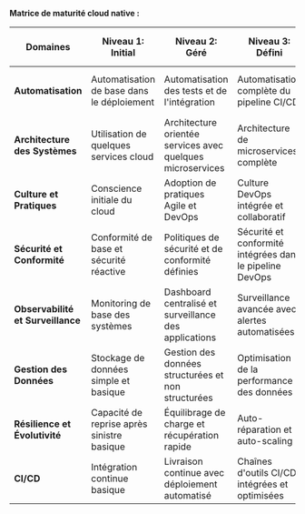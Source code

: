 **Matrice de maturité cloud native :**

| Domaines                 | Niveau 1: Initial | Niveau 2: Géré | Niveau 3: Défini | Niveau 4: Quantitativement Géré | Niveau 5: Optimisé |
|--------------------------|-------------------|----------------|------------------|---------------------------------|--------------------|
| **Automatisation**       | Automatisation de base dans le déploiement | Automatisation des tests et de l'intégration | Automatisation complète du pipeline CI/CD | Feedback automatisé pour l'optimisation | Automatisation auto-apprenante et proactive |
| **Architecture des Systèmes** | Utilisation de quelques services cloud | Architecture orientée services avec quelques microservices | Architecture de microservices complète | Microservices autonomes et interopérables | Architecture évolutive et réactive aux changements |
| **Culture et Pratiques** | Conscience initiale du cloud | Adoption de pratiques Agile et DevOps | Culture DevOps intégrée et collaboratif | Amélioration continue et apprentissage organisationnel | Innovation et expérimentation constantes |
| **Sécurité et Conformité**  | Conformité de base et sécurité réactive | Politiques de sécurité et de conformité définies | Sécurité et conformité intégrées dans le pipeline DevOps | Surveillance et réponse automatisées aux menaces | Approche proactive et prédictive de la sécurité |
| **Observabilité et Surveillance** | Monitoring de base des systèmes | Dashboard centralisé et surveillance des applications | Surveillance avancée avec alertes automatisées | Analyse prédictive et surveillance en temps réel | Intelligence artificielle pour l'analyse et la prévision |
| **Gestion des Données**  | Stockage de données simple et basique | Gestion des données structurées et non structurées | Optimisation de la performance des données | Gestion automatisée du cycle de vie des données | Intelligence et analyse de données avancées |
| **Résilience et Évolutivité** | Capacité de reprise après sinistre basique | Équilibrage de charge et récupération rapide | Auto-réparation et auto-scaling | Résilience et scalabilité dynamiques | Résilience et adaptation automatique en temps réel |
| **CI/CD**                | Intégration continue basique | Livraison continue avec déploiement automatisé | Chaînes d'outils CI/CD intégrées et optimisées | Déploiements canari et tests A/B | Déploiement continu et adaptatif |

